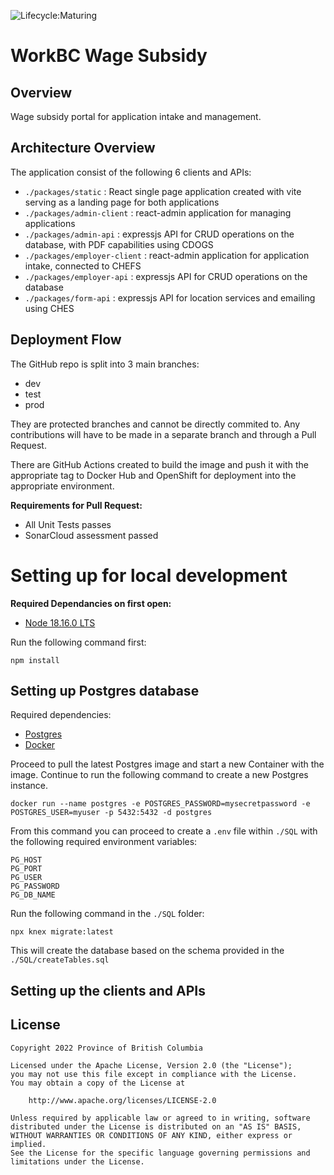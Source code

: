 ![Lifecycle:Maturing](https://img.shields.io/badge/Lifecycle-Maturing-007EC6)
# WorkBC Wage Subsidy

## Overview

Wage subsidy portal for application intake and management.

## Architecture Overview

The application consist of the following 6 clients and APIs:

- `./packages/static` : React single page application created with vite serving as a landing page for both applications
- `./packages/admin-client` : react-admin application for managing applications
- `./packages/admin-api` : expressjs API for CRUD operations on the database, with PDF capabilities using CDOGS
- `./packages/employer-client` : react-admin application for application intake, connected to CHEFS
- `./packages/employer-api` : expressjs API for CRUD operations on the database
- `./packages/form-api` : expressjs API for location services and emailing using CHES

## Deployment Flow

The GitHub repo is split into 3 main branches:
- dev
- test
- prod

They are protected branches and cannot be directly commited to. Any contributions will have to be made in a separate branch and through a Pull Request.

There are GitHub Actions created to build the image and push it with the appropriate tag to Docker Hub and OpenShift for deployment into the appropriate environment.

**Requirements for Pull Request:**
- All Unit Tests passes
- SonarCloud assessment passed

# Setting up for local development

**Required Dependancies on first open:**

- [Node 18.16.0 LTS](https://nodejs.org/en/download)

Run the following command first:

`npm install`

## Setting up Postgres database

Required dependencies:

 - [Postgres](https://hub.docker.com/_/postgres)
 - [Docker](https://www.docker.com/)

Proceed to pull the latest Postgres image and start a new Container with the image. Continue to run the following command to create a new Postgres instance.

```
docker run --name postgres -e POSTGRES_PASSWORD=mysecretpassword -e POSTGRES_USER=myuser -p 5432:5432 -d postgres
```

From this command you can proceed to create a `.env` file within `./SQL` with the following required environment variables:

```
PG_HOST
PG_PORT
PG_USER
PG_PASSWORD
PG_DB_NAME
```

Run the following command in the `./SQL` folder:

```
npx knex migrate:latest
```

This will create the database based on the schema provided in the `./SQL/createTables.sql`

## Setting up the clients and APIs

## License

```
Copyright 2022 Province of British Columbia

Licensed under the Apache License, Version 2.0 (the "License");
you may not use this file except in compliance with the License.
You may obtain a copy of the License at

    http://www.apache.org/licenses/LICENSE-2.0

Unless required by applicable law or agreed to in writing, software
distributed under the License is distributed on an "AS IS" BASIS,
WITHOUT WARRANTIES OR CONDITIONS OF ANY KIND, either express or implied.
See the License for the specific language governing permissions and
limitations under the License.
```
